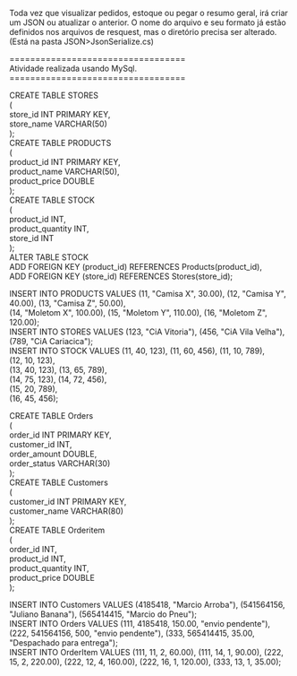 Toda vez que visualizar pedidos, estoque ou pegar o resumo geral, irá criar um JSON ou atualizar o anterior. O nome do arquivo e seu formato já estão definidos nos arquivos de resquest, mas o diretório precisa ser alterado. (Está na pasta JSON>JsonSerialize.cs)<br>


==================================<br>
Atividade realizada usando MySql.<br>
==================================<br>

CREATE TABLE STORES<br>
	(<br>
        store_id INT PRIMARY KEY,<br>
        store_name VARCHAR(50)<br>
    );<br>
CREATE TABLE PRODUCTS<br>
	(<br>
        product_id INT PRIMARY KEY,<br>
        product_name VARCHAR(50),<br>
        product_price DOUBLE<br>
    );<br>
CREATE TABLE STOCK <br>
	(<br>
        product_id INT,<br>
        product_quantity INT,<br>
        store_id INT<br>
    );<br>
ALTER TABLE STOCK<br>
ADD FOREIGN KEY (product_id) REFERENCES Products(product_id),<br>
ADD FOREIGN KEY (store_id) REFERENCES Stores(store_id);<br>


INSERT INTO PRODUCTS VALUES (11, "Camisa X", 30.00), (12, "Camisa Y", 40.00), (13, "Camisa Z", 50.00),<br>
                            (14, "Moletom X", 100.00), (15, "Moletom Y", 110.00), (16, "Moletom Z", 120.00);<br>
INSERT INTO STORES VALUES (123, "CiA Vitoria"), (456, "CiA Vila Velha"), (789, "CiA Cariacica");<br>
INSERT INTO STOCK VALUES  (11, 40, 123), (11, 60, 456), (11, 10, 789),<br>
						  (12, 10, 123),<br>
                          (13, 40, 123), (13, 65, 789),<br>
                          (14, 75, 123), (14, 72, 456),<br>
                          (15, 20, 789),<br>
                          (16, 45, 456);<br>

CREATE TABLE Orders<br>
(<br>
   order_id INT PRIMARY KEY,<br>
   customer_id INT,<br>
   order_amount DOUBLE,<br>
   order_status VARCHAR(30)<br>
);<br>
CREATE TABLE Customers<br>
	(<br>
        customer_id INT PRIMARY KEY,<br>
        customer_name VARCHAR(80)<br>
    );<br>
CREATE TABLE Orderitem<br>
(<br>
    order_id INT,<br>
    product_id INT,<br>
    product_quantity INT,<br>
    product_price DOUBLE<br>
);<br>

INSERT INTO Customers VALUES (4185418, "Marcio Arroba"), (541564156, "Juliano Banana"), (565414415, "Marcio do Pneu");<br>
INSERT INTO Orders VALUES (111, 4185418, 150.00, "envio pendente"), (222, 541564156, 500, "envio pendente"), (333, 565414415, 35.00, "Despachado para entrega");<br>
INSERT INTO OrderItem VALUES (111, 11, 2, 60.00), (111, 14, 1, 90.00), (222, 15, 2, 220.00), (222, 12, 4, 160.00), (222, 16, 1, 120.00), (333, 13, 1, 35.00);


